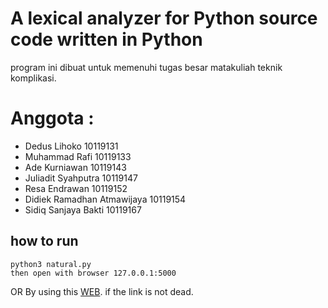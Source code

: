 # A lexical analyzer for Python source code written in Python

program ini dibuat untuk memenuhi tugas besar matakuliah teknik komplikasi.

# Anggota :

- Dedus Lihoko 10119131
- Muhammad Rafi 10119133
- Ade Kurniawan 10119143
- Juliadit Syahputra 10119147
- Resa Endrawan 10119152
- Didiek Ramadhan Atmawijaya 10119154
- Sidiq Sanjaya Bakti 10119167

## how to run

```
python3 natural.py
then open with browser 127.0.0.1:5000
```

OR
By using this [WEB](https://leksikal.younime.my.id/). if the link is not dead.
